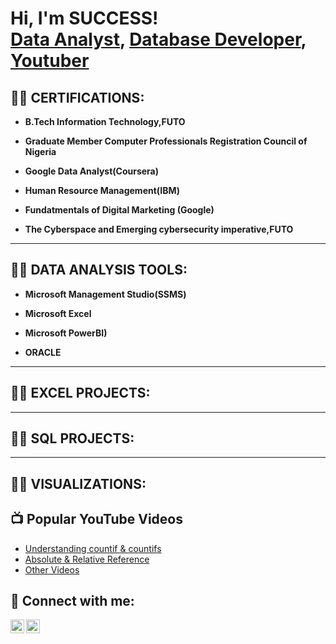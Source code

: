 <h1>Hi, I'm SUCCESS! <br/><a href="https://www.linkedin.com/in/okoro-c-success/">Data Analyst</a>, <a href="https://www.linkedin.com/in/okoro-c-success/">Database Developer</a>, <a href="https://www.youtube.com/@adaanalytics">Youtuber</a></h1>

<h2>👨‍💻 CERTIFICATIONS:</h2>

- <b>B.Tech Information Technology,FUTO</b>

- <b>Graduate Member Computer Professionals Registration Council of Nigeria</b>

- <b>Google Data Analyst(Coursera)</b>

- <b>Human Resource Management(IBM)</b>

- <b>Fundatmentals of Digital Marketing (Google)</b>

- <b>The Cyberspace and Emerging cybersecurity imperative,FUTO</b>

<hr/>
<h2>👨‍💻 DATA ANALYSIS TOOLS:</h2>

- <b>Microsoft Management Studio(SSMS) </b>

- <b>Microsoft Excel</b>

- <b>Microsoft PowerBI)</b>

- <b>ORACLE</b>

<hr/>
<h2>👨‍💻 EXCEL PROJECTS:</h2>

<hr/>
<h2>👨‍💻 SQL PROJECTS:</h2>

<hr/>
<h2>👨‍💻 VISUALIZATIONS:</h2>




  


<h2>📺 Popular YouTube Videos</h2>

- [Understanding countif & countifs](https://www.youtube.com/watch?v=nEqLSbke31U&t=176s)
- [Absolute & Relative Reference](https://www.youtube.com/watch?v=vA7o7NAEbxQ)
- [Other Videos](https://www.youtube.com/@adaanalytics/videos)

<h2> 🤳 Connect with me:</h2>

[<img align="left" alt="JoshMadakor | YouTube" width="22px" src="https://cdn.jsdelivr.net/npm/simple-icons@v3/icons/youtube.svg" />][youtube]
<!--[<img align="left" alt="JoshMadakor | Twitter" width="22px" src="https://cdn.jsdelivr.net/npm/simple-icons@v3/icons/twitter.svg" />][twitter]-->
[<img align="left" alt="JoshMadakor | LinkedIn" width="22px" src="https://cdn.jsdelivr.net/npm/simple-icons@v3/icons/linkedin.svg" />][linkedin]
<!--[<img align="left" alt="JoshMadakor | Instagram" width="22px" src="https://cdn.jsdelivr.net/npm/simple-icons@v3/icons/instagram.svg" />][instagram]-->

<!--[twitter]: https://twitter.com/joshmadakor-->
[youtube]: https://www.youtube.com/@adaanalytics
<!--[instagram]: https://www.instagram.com/joshmadakor/-->
[linkedin]:https://www.linkedin.com/in/okoro-c-success/

<!--
**joshmadakor1/joshmadakor1** is a ✨ _special_ ✨ repository because its `README.md` (this file) appears on your GitHub profile.

Here are some ideas to get you started:

- 🔭 I’m currently working on ...
- 🌱 I’m currently learning ...
- 👯 I’m looking to collaborate on ...
- 🤔 I’m looking for help with ...
- 💬 Ask me about ...
- 📫 How to reach me: ...
- 😄 Pronouns: ...
- ⚡ Fun fact: ...
-->
